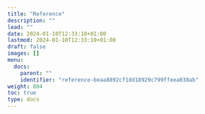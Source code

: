 ```yaml
---
title: "Reference"
description: ""
lead: ""
date: 2024-01-10T12:33:10+01:00
lastmod: 2024-01-10T12:33:10+01:00
draft: false
images: []
menu:
  docs:
    parent: ""
    identifier: "reference-beaa8892cf1dd18929c799ffeea038ab"
weight: 804
toc: true
type: docs
---
```

